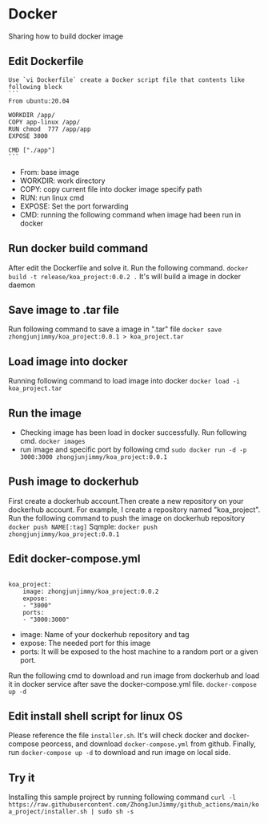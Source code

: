 # Docker

Sharing how to build docker image

## Edit Dockerfile


    Use `vi Dockerfile` create a Docker script file that contents like following block
    ```
    From ubuntu:20.04

    WORKDIR /app/
    COPY app-linux /app/
    RUN chmod  777 /app/app
    EXPOSE 3000

    CMD ["./app"]
    ```
- From: base image
- WORKDIR: work directory
- COPY: copy current file into docker image specify path
- RUN: run linux cmd
- EXPOSE: Set the port forwarding
- CMD: running the following command when image had been run in docker

## Run docker build command

After edit the Dockerfile and solve it. Run the following command.
    `docker build -t release/koa_project:0.0.2 .`
It's will build a image in docker daemon


## Save image to .tar file

Run following command to save a image in ".tar" file
    `docker save zhongjunjimmy/koa_project:0.0.1 > koa_project.tar`

## Load image into docker


Running following command to load image into docker
    `docker load -i koa_project.tar`

## Run the image
- Checking image has been load in docker successfully. Run following cmd.
    `docker images`
- run image and specific port by following cmd
    `sudo docker run -d -p 3000:3000 zhongjunjimmy/koa_project:0.0.1`

## Push image to dockerhub
First create a dockerhub account.Then create a new repository on your dockerhub account.
For example, I create a repository named "koa_project". 
Run the following command to push the image on dockerhub repository
    `docker push NAME[:tag]`
Sqmple: 
    `docker push zhongjunjimmy/koa_project:0.0.1`

## Edit docker-compose.yml
```

koa_project:
    image: zhongjunjimmy/koa_project:0.0.2
    expose:
    - "3000"
    ports:
    - "3000:3000"

```

- image: Name of your dockerhub repository and tag
- expose: The needed port for this image
- ports: It will be exposed to the host machine to a random port or a given port.

Run the following cmd to download and run image from dockerhub and load it in docker service after save the docker-compose.yml file.
    `docker-compose up -d`

## Edit install shell script for linux OS

Please reference the file `installer.sh`. It's will check docker and docker-compose peorcess, and download `docker-compose.yml` from github.
Finally, run `docker-compose up -d` to download and run image on local side.

## Try it 
Installing this sample projrect by running following command
`curl -l https://raw.githubusercontent.com/ZhongJunJimmy/github_actions/main/koa_project/installer.sh | sudo sh -s`
